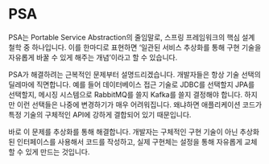 # PSA

PSA는 Portable Service Abstraction의 줄임말로, 스프링 프레임워크의 핵심 설계 철학 중 하나입니다. 이를 한마디로 표현하면 ‘일관된 서비스 추상화를 통해 구현 기술을 자유롭게 바꿀 수 있게 해주는 개념’이라고 할 수 있습니다.

PSA가 해결하려는 근복적인 문제부터 설명드리겠습니다. 개발자들은 항상 기술 선택의 딜레마에 직면합니다. 예를 들어 데이터베이스 접근 기술로 JDBC를 선택할지 JPA를 선택할지, 메시징 시스템으로 RabbitMQ를 쓸지 Kafka를 쓸지 결정해야 합니다. 하지만 이런 선택들은 나중에 변경하기가 매우 어려워집니다. 왜냐하면 애플리케이션 코드가 특정 기술의 구체적인 API에 강하게 결합되어 있기 때문입니다.

바로 이 문제를 추상화를 통해 해결합니다. 개발자는 구체적인 구현 기술이 아닌 추상화된 인터페이스를 사용해서 코드를 작성하고, 실제 구현체는 설정을 통해 자유롭게 교체할 수 있게 만드는 것입니다.
